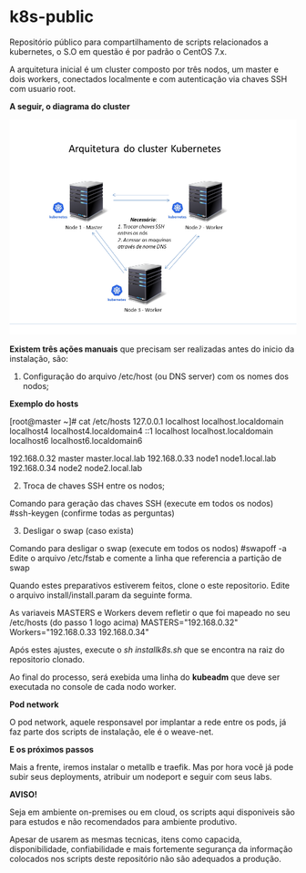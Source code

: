 # k8s-public

Repositório público para compartilhamento de scripts relacionados a kubernetes, o S.O em questão é por padrão o CentOS 7.x.

A arquitetura inicial é um cluster composto por três nodos, um master e dois workers, conectados localmente e com autenticação via chaves SSH com usuario root. 

**A seguir, o diagrama do cluster**

![alt text](https://github.com/jeliasmoreira/k8s-public/blob/master/arquiteturaClusterK8sLab.png)


**Existem três ações manuais** que precisam ser realizadas antes do inicio da instalação, são:

1. Configuração do arquivo /etc/host (ou DNS server) com os nomes dos nodos;

**Exemplo do hosts** 

[root@master ~]# cat /etc/hosts
127.0.0.1   localhost localhost.localdomain localhost4 localhost4.localdomain4
::1         localhost localhost.localdomain localhost6 localhost6.localdomain6

192.168.0.32   master  master.local.lab
192.168.0.33   node1   node1.local.lab
192.168.0.34   node2   node2.local.lab


2. Troca de chaves SSH entre os nodos;

Comando para geração das chaves SSH (execute em todos os nodos)
 #ssh-keygen (confirme todas as perguntas)
 
3. Desligar o swap (caso exista)
 
 Comando para desligar o swap (execute em todos os nodos) 
  #swapoff -a
  Edite o arquivo /etc/fstab e comente a linha que referencia a partição de swap
  
Quando estes preparativos estiverem feitos, clone o este repositorio. Edite o arquivo install/install.param da seguinte forma.

As variaveis MASTERS e Workers devem refletir o que foi mapeado no seu /etc/hosts (do passo 1 logo acima)
 MASTERS="192.168.0.32"
 Workers="192.168.0.33 192.168.0.34"

Após estes ajustes, execute o *sh installk8s.sh* que se encontra na raiz do repositorio clonado.

Ao final do processo, será exebida uma linha do **kubeadm** que deve ser executada no console de cada nodo worker.

**Pod network**

O pod network, aquele responsavel por implantar a rede entre os pods, já faz parte dos scripts de instalação, ele é o weave-net.

**E os próximos passos**

Mais a frente, iremos instalar o metallb e traefik. Mas por hora você já pode subir seus deployments, atribuir um nodeport e seguir com seus labs.

**AVISO!**

Seja em ambiente on-premises ou em cloud, os scripts aqui disponiveis são para estudos e não recomendados para ambiente produtivo. 

Apesar de usarem as mesmas tecnicas, itens como capacida, disponibilidade, confiabilidade e mais fortemente segurança da informação colocados nos scripts deste repositório não são adequados a produção.
